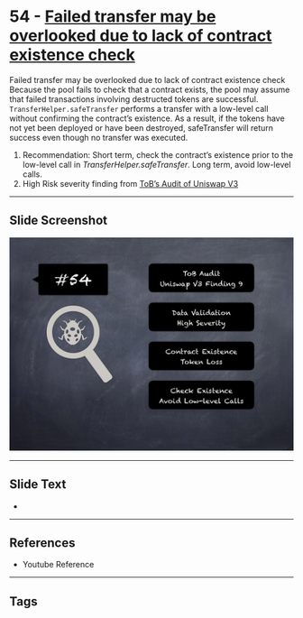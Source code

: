 
# 54 - [Failed transfer may be overlooked due to lack of contract existence check](./Failed%20transfer%20may%20be%20overlooked%20due%20to%20lack%20of%20contract%20existence%20check.md)

Failed transfer may be overlooked due to lack of contract existence check Because the pool fails to check that a contract exists, the pool may assume that failed transactions involving destructed tokens are successful. `TransferHelper.safeTransfer` performs a transfer with a low-level call without confirming the contract’s existence. As a result, if the tokens have not yet been deployed or have been destroyed, safeTransfer will return success even though no transfer was executed.


1. Recommendation: Short term, check the contract’s existence prior to the low-level call in _TransferHelper.safeTransfer_. Long term, avoid low-level calls.
2. High Risk severity finding from [ToB’s Audit of Uniswap V3](https://github.com/Uniswap/uniswap-v3-core/blob/main/audits/tob/audit.pdf)


___
## Slide Screenshot
![054.png](../../images/7.%20Audit%20Findings%20101/054.png)
___
## Slide Text
- 
___
## References
- Youtube Reference
___
## Tags
